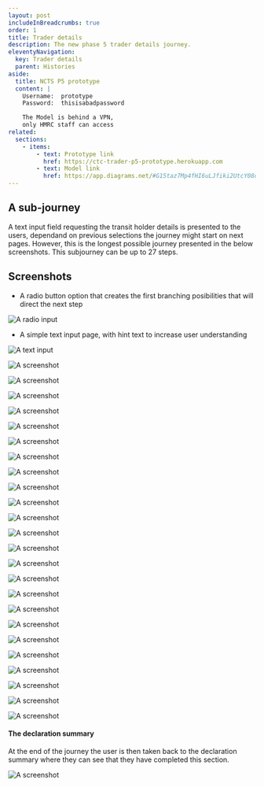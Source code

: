 ```yaml
---
layout: post
includeInBreadcrumbs: true
order: 1
title: Trader details
description: The new phase 5 trader details journey.
eleventyNavigation:
  key: Trader details
  parent: Histories
aside:
  title: NCTS P5 prototype
  content: |
    Username:  prototype
    Password:  thisisabadpassword

    The Model is behind a VPN, 
    only HMRC staff can access
related:
  sections:
    - items:
        - text: Prototype link
          href: https://ctc-trader-p5-prototype.herokuapp.com
        - text: Model link
          href: https://app.diagrams.net/#G15taz7Mp4fHI6uLJfiki2UtcY08oxmCby
---
```


## A sub-journey

A text input field requesting the transit holder details is presented to the users, dependand on previous selections the journey might start on next pages. However, this is the longest possible journey presented in the below screenshots. This subjourney can be up to 27 steps.

## Screenshots

- A radio button option that creates the first branching posibilities that will direct the next step

![A radio input](/assets/trader-details/01-holder-eori.png "The first branching radio input page")
<br>

- A simple text input page, with hint text to increase user understanding

![A text input](/assets/trader-details/02-holder-eori-number.png "The Holder EORI input page")
<br>

![A screenshot](/assets/trader-details/03-holder-name.png "A prototype screenshot")
<br>

![A screenshot](/assets/trader-details/04-holder-address.png "A prototype screenshot")
<br>

![A screenshot](/assets/trader-details/06-error.png "A prototype screenshot")
<br>

![A screenshot](/assets/trader-details/07-contact-name.png "A prototype screenshot")
<br>

![A screenshot](/assets/trader-details/08-contact-number.png "A prototype screenshot")
<br>

![A screenshot](/assets/trader-details/09-representative.png "A prototype screenshot")
<br>

![A screenshot](/assets/trader-details/10-your-eori.png "A prototype screenshot")
<br>

![A screenshot](/assets/trader-details/11-your-name.png "A prototype screenshot")
<br>

![A screenshot](/assets/trader-details/12-your-capacity.png "A prototype screenshot")
<br>

![A screenshot](/assets/trader-details/13-your-number.png "A prototype screenshot")
<br>

![A screenshot](/assets/trader-details/14-reduced-data.png "A prototype screenshot")
<br>

![A screenshot](/assets/trader-details/15-consignor-eori.png "A prototype screenshot")
<br>

![A screenshot](/assets/trader-details/16-consignor-eori-number.png "A prototype screenshot")
<br>

![A screenshot](/assets/trader-details/17-consignor-name.png "A prototype screenshot")
<br>

![A screenshot](/assets/trader-details/18-consignor-address.png "A prototype screenshot")
<br>

![A screenshot](/assets/trader-details/19-consignor-contact.png "A prototype screenshot")
<br>

![A screenshot](/assets/trader-details/20-consignor-contact-name.png "A prototype screenshot")
<br>

![A screenshot](/assets/trader-details/21-consignor-contact-number.png "A prototype screenshot")
<br>

![A screenshot](/assets/trader-details/22-more-consignees.png "A prototype screenshot")
<br>

![A screenshot](/assets/trader-details/23-consignee-eori-known.png "A prototype screenshot")
<br>

![A screenshot](/assets/trader-details/24-consignee-eori.png "A prototype screenshot")
<br>

![A screenshot](/assets/trader-details/25-consignee-name.png "A prototype screenshot")
<br>

![A screenshot](/assets/trader-details/26-consignee-address.png "A prototype screenshot")
<br>

![A screenshot](/assets/trader-details/27-cya.png "A prototype screenshot")
<br>

#### The declaration summary

At the end of the journey the user is then taken back to the declaration summary where they can see that they have completed this section.

![A screenshot](/assets/trader-details/28.png "A screenshot of the declaration summary")
<br>

